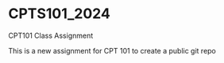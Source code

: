 # CPTS101_2024
CPT101 Class Assignment

This is a new assignment for CPT 101 to create a public git repo
